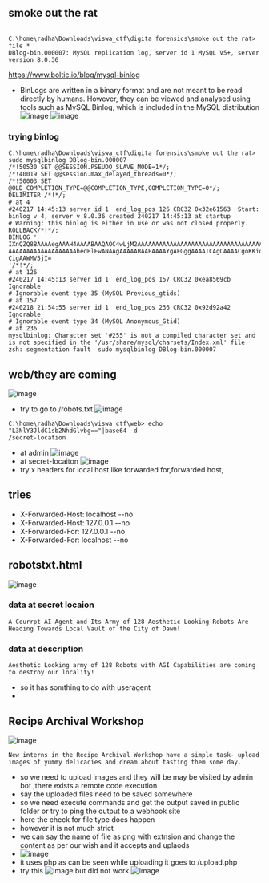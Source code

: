 ## smoke out the rat
```
                                                                                                                                                                      
C:\home\radha\Downloads\viswa_ctf\digita forensics\smoke out the rat> file *
DBlog-bin.000007: MySQL replication log, server id 1 MySQL V5+, server version 8.0.36

```
https://www.boltic.io/blog/mysql-binlog
- BinLogs are written in a binary format and are not meant to be read directly by humans. However, they can be viewed and analysed using tools
  such as MySQL Binlog, which is included in the MySQL distribution
![image](https://github.com/m0wn1ka/ctf_writeups/assets/127676379/8e83bd67-bcd8-45fe-b0d8-2772d439be71)
![image](https://github.com/m0wn1ka/ctf_writeups/assets/127676379/da4b781b-e6aa-4435-bbe3-08d85ae68977)
### trying binlog
```
C:\home\radha\Downloads\viswa_ctf\digita forensics\smoke out the rat> sudo mysqlbinlog DBlog-bin.000007
/*!50530 SET @@SESSION.PSEUDO_SLAVE_MODE=1*/;
/*!40019 SET @@session.max_delayed_threads=0*/;
/*!50003 SET @OLD_COMPLETION_TYPE=@@COMPLETION_TYPE,COMPLETION_TYPE=0*/;
DELIMITER /*!*/;
# at 4
#240217 14:45:13 server id 1  end_log_pos 126 CRC32 0x32e61563  Start: binlog v 4, server v 8.0.36 created 240217 14:45:13 at startup
# Warning: this binlog is either in use or was not closed properly.
ROLLBACK/*!*/;
BINLOG '
IXnQZQ8BAAAAegAAAH4AAAABAAQAOC4wLjM2AAAAAAAAAAAAAAAAAAAAAAAAAAAAAAAAAAAAAAAA
AAAAAAAAAAAAAAAAAAAhedBlEwANAAgAAAAABAAEAAAAYgAEGggAAAAICAgCAAAACgoKKioAEjQA
CigAAWMV5jI=
'/*!*/;
# at 126
#240217 14:45:13 server id 1  end_log_pos 157 CRC32 0xea8569cb  Ignorable
# Ignorable event type 35 (MySQL Previous_gtids)
# at 157
#240218 21:54:55 server id 1  end_log_pos 236 CRC32 0x92d92a42  Ignorable
# Ignorable event type 34 (MySQL Anonymous_Gtid)
# at 236
mysqlbinlog: Character set '#255' is not a compiled character set and is not specified in the '/usr/share/mysql/charsets/Index.xml' file
zsh: segmentation fault  sudo mysqlbinlog DBlog-bin.000007

```


## web/they are coming
![image](https://github.com/m0wn1ka/ctf_writeups/assets/127676379/33814948-2683-4849-86e0-496c680db217)
- try to go to /robots.txt
![image](https://github.com/m0wn1ka/ctf_writeups/assets/127676379/2d284718-1a59-48d4-aed8-7ed4dffbb1c2)
```
C:\home\radha\Downloads\viswa_ctf\web> echo "L3NlY3JldC1sb2NhdGlvbg=="|base64 -d
/secret-location                                                                                                                                                                       

```

- at admin
![image](https://github.com/m0wn1ka/ctf_writeups/assets/127676379/7f5ccb6b-aec2-4684-b673-673b16def671)
- at secret-locaiton
![image](https://github.com/m0wn1ka/ctf_writeups/assets/127676379/e32443b2-c5bb-43a0-85f7-e90e5778a8fc)
- try x headers for local host like forwarded for,forwarded host,
## tries
- X-Forwarded-Host: localhost --no
- X-Forwarded-Host: 127.0.0.1 --no
- X-Forwarded-For: 127.0.0.1 --no
- X-Forwarded-For: localhost --no
## robotstxt.html
![image](https://github.com/m0wn1ka/ctf_writeups/assets/127676379/a7850246-609f-4918-90eb-3c6a05c04d4f)

### data at secret locaion
```
A Courrpt AI Agent and Its Army of 128 Aesthetic Looking Robots Are Heading Towards Local Vault of the City of Dawn!
```
### data at description
```
Aesthetic Looking army of 128 Robots with AGI Capabilities are coming to destroy our locality!
```
- so it has somthing to do with useragent
- 




## Recipe Archival Workshop
![image](https://github.com/m0wn1ka/ctf_writeups/assets/127676379/d129a70b-8c8a-4abd-9369-b0ba57a36e38)
```
New interns in the Recipe Archival Workshop have a simple task- upload images of yummy delicacies and dream about tasting them some day.
```
- so we need to upload images and they will be may be visited by admin bot ,there exists a remote code execution
- say the uploaded files need to be saved somewhere
- so we need execute commands and get the output saved in public folder or try to ping the output to a webhook site
- here the check for file type does happen
- however it is not much strict
- we can say the name of file as png with extnsion and change the content as per our wish and it accepts and uplaods
- ![image](https://github.com/m0wn1ka/ctf_writeups/assets/127676379/f143deae-1eb8-4d29-93b7-df121fe59091)
- it uses php as can be seen while uploading it goes to /upload.php
- try this
![image](https://github.com/m0wn1ka/ctf_writeups/assets/127676379/8972e7cf-27a6-4723-9b70-4486babe87a1)
but did not work
![image](https://github.com/m0wn1ka/ctf_writeups/assets/127676379/45e17a62-c7f2-4c7f-889a-96d771fa4e58)


